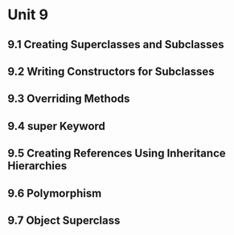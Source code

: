 # Unit 9

## 9.1 Creating Superclasses and Subclasses

## 9.2 Writing Constructors for Subclasses

## 9.3 Overriding Methods

## 9.4 super Keyword

## 9.5 Creating References Using Inheritance Hierarchies

## 9.6 Polymorphism

## 9.7 Object Superclass
